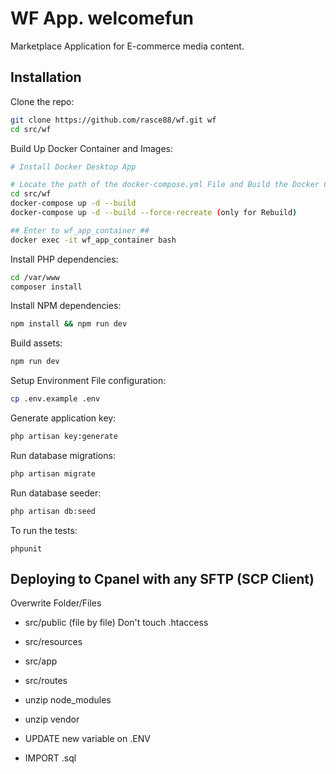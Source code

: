 # WF App. welcomefun

Marketplace Application for E-commerce media content.


## Installation

Clone the repo:

```sh
git clone https://github.com/rasce88/wf.git wf
cd src/wf
```

Build Up Docker Container and Images:
```sh
# Install Docker Desktop App

# Locate the path of the docker-compose.yml File and Build the Docker Container
cd src/wf
docker-compose up -d --build
docker-compose up -d --build --force-recreate (only for Rebuild)

## Enter to wf_app_container ##
docker exec -it wf_app_container bash
```

Install PHP dependencies:
```sh
cd /var/www
composer install
```

Install NPM dependencies:

```sh
npm install && npm run dev
```

Build assets:

```sh
npm run dev
```

Setup Environment File configuration:

```sh
cp .env.example .env
```

Generate application key:

```sh
php artisan key:generate
```

Run database migrations:

```sh
php artisan migrate
```

Run database seeder:

```sh
php artisan db:seed
```


To run the tests:
```
phpunit
```


## Deploying to Cpanel with any SFTP (SCP Client)

Overwrite Folder/Files
- src/public (file by file) Don't touch .htaccess
- src/resources
- src/app
- src/routes

- unzip node_modules
- unzip vendor

- UPDATE new variable on .ENV
- IMPORT .sql

